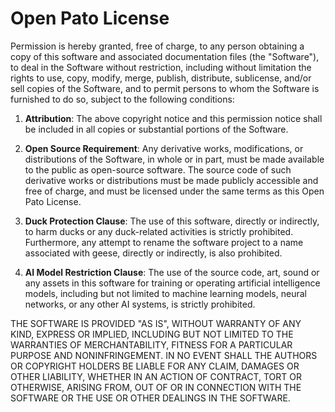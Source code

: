 # Open Pato License

Permission is hereby granted, free of charge, to any person obtaining a copy
of this software and associated documentation files (the "Software"), to deal
in the Software without restriction, including without limitation the rights
to use, copy, modify, merge, publish, distribute, sublicense, and/or sell
copies of the Software, and to permit persons to whom the Software is
furnished to do so, subject to the following conditions:

1. **Attribution**: The above copyright notice and this permission notice shall be included in all
copies or substantial portions of the Software.

1. **Open Source Requirement**: Any derivative works, modifications, or distributions of the Software, in whole or in part, must be made available to the public as open-source software. The source code of such derivative works or distributions must be made publicly accessible and free of charge, and must be licensed under the same terms as this Open Pato License.

1. **Duck Protection Clause**: The use of this software, directly or indirectly,
to harm ducks or any duck-related activities is strictly prohibited. Furthermore,
any attempt to rename the software project to a name associated with geese, directly
or indirectly, is also prohibited. 

1. **AI Model Restriction Clause**: The use of the source code, art, sound or any assets in this software for training or
operating artificial intelligence models, including but not limited to machine learning models, 
neural networks, or any other AI systems, is strictly prohibited.

THE SOFTWARE IS PROVIDED "AS IS", WITHOUT WARRANTY OF ANY KIND, EXPRESS OR
IMPLIED, INCLUDING BUT NOT LIMITED TO THE WARRANTIES OF MERCHANTABILITY,
FITNESS FOR A PARTICULAR PURPOSE AND NONINFRINGEMENT. IN NO EVENT SHALL THE
AUTHORS OR COPYRIGHT HOLDERS BE LIABLE FOR ANY CLAIM, DAMAGES OR OTHER
LIABILITY, WHETHER IN AN ACTION OF CONTRACT, TORT OR OTHERWISE, ARISING FROM,
OUT OF OR IN CONNECTION WITH THE SOFTWARE OR THE USE OR OTHER DEALINGS IN THE
SOFTWARE.